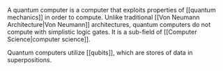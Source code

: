 A quantum computer is a computer that exploits properties of [[quantum mechanics]] in order to compute. Unlike traditional [[Von Neumann Architecture|Von Neumann]] architectures, quantum computers do not compute with simplistic logic gates. It is a sub-field of [[Computer Science|computer science]].

Quantum computers utilize [[qubits]], which are stores of data in superpositions.